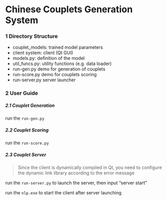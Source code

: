 # Chinese Couplets Generation System

### 1 Directory Structure

- couplet_models: trained model parameters
- client system: client (Qt GUI)
- models.py: definition of the model
- util_funcs.py: utility functions (e.g. data loader)
- run-gen.py demo for generation of couplets
- run-score.py demo for couplets scoring
- run-server.py server launcher

### 2 User Guide

##### 2.1 Couplet Generation

run the `run-gen.py`

##### 2.2 Couplet Scoring

run the `run-score.py`

##### 2.3 Couplet Server

> Since the client is dynamically compiled in Qt, you need to configure the dynamic link library according to the error message

run the `run-server.py` to launch the server, then input “server start”

run the `nlp.exe` to start the client after server launching
